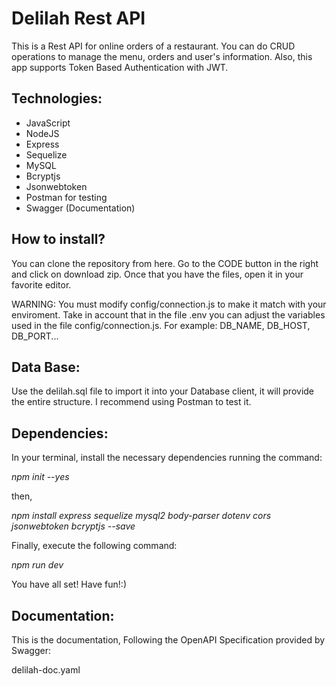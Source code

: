# Delilah Rest API
This is a Rest API for online orders of a restaurant. You can do CRUD operations to manage the menu, orders and user's information. Also, this app supports Token Based Authentication with JWT. 

## Technologies:
* JavaScript
* NodeJS
* Express
* Sequelize
* MySQL
* Bcryptjs
* Jsonwebtoken
* Postman for testing
* Swagger (Documentation)

## How to install?

You can clone the repository from here. Go to the CODE button in the right and click on download zip.
Once that you have the files, open it in your favorite editor.

WARNING:
You must modify config/connection.js to make it match with your enviroment. Take in account that in the file .env you can adjust the variables used in the file config/connection.js. For example: DB_NAME, DB_HOST, DB_PORT...

## Data Base:

Use the delilah.sql file to import it into your Database client, it will provide the entire structure. I recommend using Postman to test it.


## Dependencies:
In your terminal, install the necessary dependencies running the command:

*npm init --yes*

then,

*npm install express sequelize mysql2 body-parser dotenv cors jsonwebtoken bcryptjs --save*

Finally, execute the following command: 

*npm run dev*

You have all set! 
Have fun!:)


## Documentation:
This is the documentation, Following the OpenAPI Specification provided by Swagger:

delilah-doc.yaml
